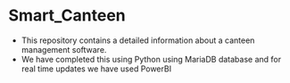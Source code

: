 # Smart_Canteen
- This repository contains a detailed information about a canteen management software.
- We have completed this using Python using MariaDB database and for real time updates we have used PowerBI 